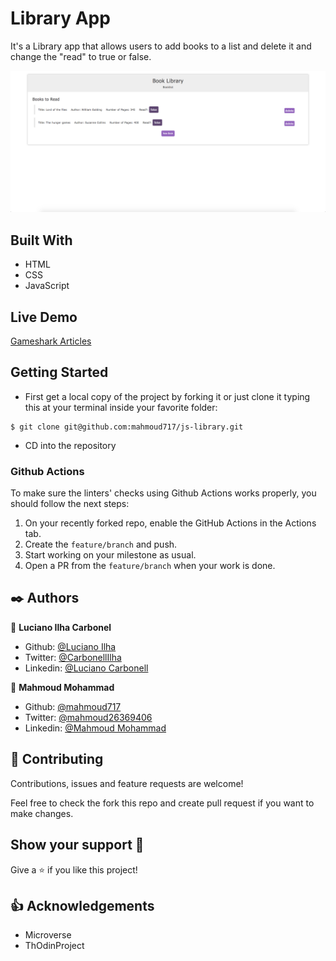 # Library App

It's a Library app that allows users to add books to a list and delete it and change the "read" to true or false.

![Screenshot](images/library-screenshot.png)


## Built With

- HTML
- CSS
- JavaScript


## Live Demo

[Gameshark Articles](https://gameshark-articles-ror.herokuapp.com/)


## Getting Started

- First get a local copy of the project by forking it or just clone it typing this at your terminal inside your favorite folder:
```
$ git clone git@github.com:mahmoud717/js-library.git
```

- CD into the repository


### Github Actions

To make sure the linters' checks using Github Actions works properly, you should follow the next steps:

1. On your recently forked repo, enable the GitHub Actions in the Actions tab.
2. Create the `feature/branch` and push.
3. Start working on your milestone as usual.
4. Open a PR from the `feature/branch` when your work is done.


## ✒️ Authors <a name = "author"></a>

👤 **Luciano Ilha Carbonel**

- Github: [@Luciano Ilha](https://github.com/luciano-ilha)
- Twitter: [@CarbonellIlha](https://twitter.com/CarbonellIlha)
- Linkedin: [@Luciano Carbonell](https://www.linkedin.com/in/luciano-carbonell/)

👤 **Mahmoud Mohammad**

- Github: [@mahmoud717](https://github.com/mahmoud717)
- Twitter: [@mahmoud26369406](https://twitter.com/mahmoud26369406)
- Linkedin: [@Mahmoud Mohammad](https://www.linkedin.com/in/mahmoud-m-abbas/)


## 🤝 Contributing

Contributions, issues and feature requests are welcome!

Feel free to check the fork this repo and create pull request if you want to make changes.

## Show your support :muscle:

Give a ⭐️ if you like this project!

## :thumbsup: Acknowledgements

- Microverse  
- ThOdinProject
